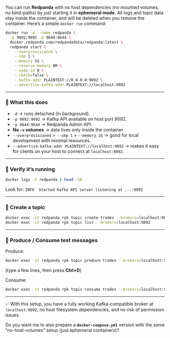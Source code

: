 You can run **Redpanda** with no host dependencies (no mounted volumes, no bind-paths) by just starting it in **ephemeral mode**. All logs and topic data stay inside the container, and will be deleted when you remove the container.
Here’s a simple `docker run` command:

```bash
docker run -d --name redpanda \
  -p 9092:9092 -p 9644:9644 \
  docker.redpanda.com/redpandadata/redpanda:latest \
  redpanda start \
    --overprovisioned \
    --smp 1 \
    --memory 1G \
    --reserve-memory 0M \
    --node-id 0 \
    --check=false \
    --kafka-addr PLAINTEXT://0.0.0.0:9092 \
    --advertise-kafka-addr PLAINTEXT://localhost:9092
```

---

### 🔹 What this does

* `-d` → runs detached (in background).
* `-p 9092:9092` → Kafka API available on host port 9092.
* `-p 9644:9644` → Redpanda Admin API.
* **No `-v` volumes** → data lives only inside the container.
* `--overprovisioned` + `--smp 1` + `--memory 1G` → good for local development with minimal resources.
* `--advertise-kafka-addr PLAINTEXT://localhost:9092` → makes it easy for clients on your host to connect at `localhost:9092`.

---

### 🔹 Verify it’s running

```bash
docker logs -f redpanda | head -50
```

Look for:
`INFO  Started Kafka API server listening at ...:9092`

---

### 🔹 Create a topic

```bash
docker exec -it redpanda rpk topic create trades --brokers=localhost:9092
docker exec -it redpanda rpk topic list --brokers=localhost:9092
```

---

### 🔹 Produce / Consume test messages

Produce:

```bash
docker exec -it redpanda rpk topic produce trades --brokers=localhost:9092
```

(type a few lines, then press **Ctrl+D**)

Consume:

```bash
docker exec -it redpanda rpk topic consume trades --brokers=localhost:9092
```

---

✅ With this setup, you have a fully working Kafka-compatible broker at `localhost:9092`, no host filesystem dependencies, and no risk of permission issues.

Do you want me to also prepare a **`docker-compose.yml`** version with the same “no-host-volumes” setup (just ephemeral containers)?
